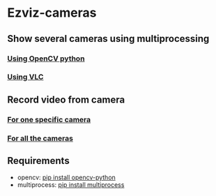 # Ezviz-cameras
## Show several cameras using multiprocessing
### [Using OpenCV python](camera.py)
### [Using VLC](camera.sh)
## Record video from camera
### [For one specific camera](record_segments.sh)
### [For all the cameras](record_cameras.sh)

## Requirements
- opencv: [pip install opencv-python](https://pypi.org/project/opencv-python/)
- multiprocess: [pip install multiprocess](https://pypi.org/project/multiprocess/)
